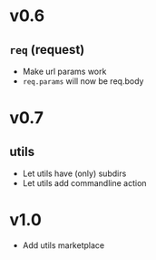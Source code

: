 # v0.6

## `req` (request)

 * Make url params work
 * `req.params` will now be req.body

# v0.7

## utils

 * Let utils have (only) subdirs
 * Let utils add commandline action

# v1.0

 * Add utils marketplace